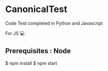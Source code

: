# CanonicalTest
Code Test completed in Python and Javascript

For JS  💻: 
## Prerequisites : Node

$ npm install
$ npm start

